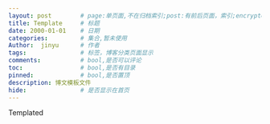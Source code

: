 ```yaml
---
layout: post        # page:单页面,不在归档索引;post:有前后页面，索引;encrypted:放protected文件夹中的加密文档
title: Template     # 标题
date: 2000-01-01    # 日期
categories:         # 集合,暂未使用
Author:  jinyu      # 作者
tags:               # 标签，博客分类页面显示
comments:           # bool,是否可以评论
toc:                # bool,是否有目录
pinned:             # bool,是否置顶
description: 博文模板文件
hide:               # 是否显示在首页
---
```


Templated

<!-- more -->

